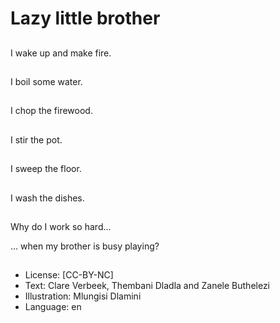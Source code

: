 # Lazy little brother

##
I wake up and make
fire.

##
I boil some water.

##
I chop the firewood.

##
I stir the pot.

##
I sweep the floor.

##
I wash the dishes.

##
Why do I work so hard...

... when my brother is
busy playing?

##
* License: [CC-BY-NC]
* Text: Clare Verbeek, Thembani Dladla and Zanele Buthelezi
* Illustration: Mlungisi Dlamini
* Language: en
